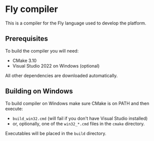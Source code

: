 
Fly compiler
============

This is a compiler for the Fly language used to develop the platform.

Prerequisites
-------------

To build the compiler you will need:

* CMake 3.10
* Visual Studio 2022 on Windows (optional)

All other dependencies are downloaded automatically.

Building on Windows
-------------------

To build compiler on Windows make sure CMake is on PATH and then execute:

* `build_win32.cmd` (will fail if you don't have Visual Studio installed)
* or, optionally, one of the `win32_*.cmd` files in the `cmake` directory.

Executables will be placed in the `build` directory.
